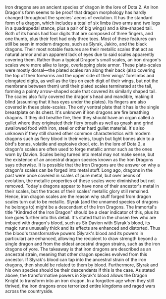 Iron dragons are an ancient species of dragon in the lore of Dota 2.
An Iron Dragon's form seems to be proof that dragon morphology has hardly changed throughout the species' aeons of evolution. It has the standard form of a dragon, which includes a total of six limbs (two arms and two legs in a quadrupedal stance, plus a pair of big wings) and a kite-shaped tail. Both of its hands had four digits that are composed of three fingers, and one thumb, plus their feet had only three toes. Most of these features can still be seen in modern dragons, such as Slyrak, Jakiro, and the black dragons.
Their most notable features are their metallic scales that act as natural armor and an apparent lack of eyes due to said scales apparently covering them. Rather than a typical Dragon's small scales, an iron dragon's scales were more alike to large, overlapping plate armor. These plate-scales were mostly dorsal—the plated scales ran along their back (also covering the top of their forearms and the upper side of their wings' forelimbs and elongated digits, as well as the tips on each digit of their wings, but not the membrane between them) until their plated scales terminated at the tail, forming a pointy arrow-shaped scale that covered its similarly shaped tail. The scales also fully covered the dragon's head and mandible, making it blind (assuming that it has eyes under the plates). Its fingers are also covered in these plate-scales. The only ventral plate that it has is the single breastplate on its chest.
It's unknown if iron dragons are fire breathing dragons. If they did breathe fire, then they should have an organ called a gullet where they originated their fiery breath as well as gnash and grind swallowed food with iron, steel or other hard gullet material. It's also unknown if they still shared other common characteristics with modern dragons such as fiery blood in their veins, tough but light bones akin to a bird's bones, volatile and explosive drool, etc.
In the lore of Dota 2, a dragon's scales are often used to forge metallic armor such as the ones worn by Davion. Scales being turned into metal may not make sense, but the existence of an ancestral dragon species known as the Iron Dragons says otherwise.
It is possible that the Iron Dragons are the answer on why a dragon's scales can be forged into metal stuff. Long ago, dragons in the past were once covered in scales of pure metal, but over aeons of evolution, the metallic properties of these scales were diminished but not removed. Today's dragons appear to have none of their ancestor's metal in their scales, but the traces of their scales' metallic glory still remained. Hence, iron dragon scales are the reason why stuff forged from dragon scales turn out to be metallic.
Slyrak (and the unnamed species of dragons he belongs to) might be a descendant of the Iron Dragons. The Immortal's title "Kindred of the Iron Dragon" should be a clear indicator of this, plus its lore goes further into this detail.
It's stated that in the chosen few who are imbued with dragon's blood, such as Sir Davion with Slyrak's blood, its magic runs unusually thick and its effects are enhanced and distorted. Thus the blood's transformative powers (Slyrak's blood and its powers in particular) are enhanced, allowing the recipient to draw strength beyond a single dragon and from the oldest ancestral dragon strains, such as the iron dragons of yore.
The takeaway is that iron dragons are described as an ancestral strain, meaning that other dragon species evolved from this ancestor. If Slyrak's blood can tap into the ancestral strain of the iron dragons, then should be related to them by blood. Furthermore, Slyrak and his own species should be their descendants if this is the case.
As stated above, the transformative powers in Slyrak's blood allows the  Dragon Knight to transform into an iron dragon.
In a forgotten age when they still thrived, the iron dragons once terrorized entire kingdoms and raged wars across the countryside.
